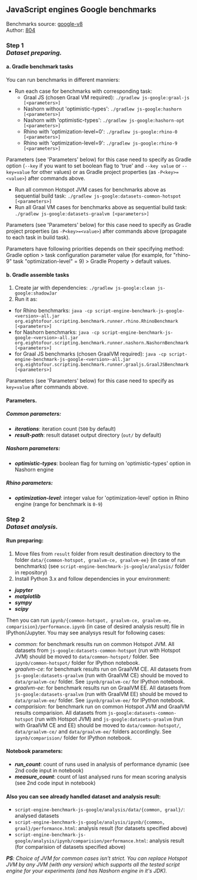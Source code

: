 ## JavaScript engines Google benchmarks

Benchmarks source: [google-v8](https://github.com/v8/v8/tree/master/benchmarks)  
Author: [804](https://github.com/804)

### Step 1 <br/> _Dataset preparing._ 
#### a. Gradle benchmark tasks
You can run benchmarks in different manniers:
 - Run each case for benchmarks with corresponding task:
   * Graal JS (chosen Graal VM required): `./gradlew js-google:graal-js [<parameters>]`
   * Nashorn without 'optimistic-types': `./gradlew js-google:hashorn [<parameters>]`
   * Nashorn with 'optimistic-types': `./gradlew js-google:hashorn-opt [<parameters>]`
   * Rhino with 'optimization-level=0': `./gradlew js-google:rhino-0 [<parameters>]`
   * Rhino with 'optimization-level=9': `./gradlew js-google:rhino-9 [<parameters>]`
   
Parameters (see 'Parameters' below) for this case need to specify as Gradle option (`--key` if you want to set boolean flag to 'true' and `--key value` or `--key=value` for other values) or as Gradle project properties (as `-P<key>=<value>`) after commands above.

 - Run all common Hotspot JVM cases for benchmarks above as sequential build task: `./gradlew js-google:datasets-common-hotspot [<parameters>]` 
 - Run all Graal VM cases for benchmarks above as sequential build task: `./gradlew js-google:datasets-graalvm [<parameters>]` 
   
Parameters (see 'Parameters' below) for this case need to specify as Gradle project properties (as `-P<key>=<value>`) after commands above (propagate to each task in build task).

Parameters have following priorities depends on their specifying method: Gradle option > task configuration parameter value (for example, for "rhino-9" task "optimization-level" = 9) > Gradle Property > default values.

#### b. Gradle assemble tasks
1. Create jar with dependencies: 
   `./gradlew js-google:clean js-google:shadowJar`
2. Run it as:
 - for Rhino benchmarks: `java -cp script-engine-benchmark-js-google-<version>-all.jar org.eightofour.scripting.benchmark.runner.rhino.RhinoBenchmark [<parameters>]`
 - for Nashorn benchmarks: `java -cp script-engine-benchmark-js-google-<version>-all.jar org.eightofour.scripting.benchmark.runner.nashorn.NashornBenchmark [<parameters>]`
 - for Graal JS benchmarks (chosen GraalVM required): `java -cp script-engine-benchmark-js-google-<version>-all.jar org.eightofour.scripting.benchmark.runner.graaljs.GraalJSBenchmark [<parameters>]`

Parameters (see 'Parameters' below) for this case need to specify as `key=value` after commands above.


#### Parameters.
##### Common parameters:
 - _**iterations**_: iteration count (`500` by default)
 - _**result-path**_: result dataset output directory (`out/` by default)
##### Nashorn parameters:
 - _**optimistic-types**_: boolean flag for turning on 'optimistic-types' option in Nashorn engine
##### Rhino parameters:
 - _**optimization-level**_: integer value for 'optimization-level' option in Rhino engine (range for benchmark is `0-9`)

### Step 2 <br/> _Dataset analysis._ 
#### Run preparing:
1. Move files from `result` folder from result destination directory to the folder `data/{common-hotspot, graalvm-ce, graalvm-ee}` (in case of run benchmarks) (see `script-engine-benchmark-js-google/analysis/` folder in repository)
2. Install Python 3.x and follow dependencies in your environment:
 - _**jupyter**_
 - _**matplotlib**_
 - _**sympy**_
 - _**scipy**_
 
Then you can run `ipynb/{common-hotspot, graalvm-ce, graalvm-ee, comparision}/performance.ipynb` (in case of desired analysis result) file in IPython/Jupyter.
You may see analysys result for following cases: 
 - _common_: for benchmark results run on common Hotspot JVM. All datasets from `js-google:datasets-common-hotspot` (run with Hotspot JVM) should be moved to `data/common-hotspot/` folder. See `ipynb/common-hotspot/` folder for IPython notebook.
 - _graalvm-ce_: for benchmark results run on GraalVM CE. All datasets from `js-google:datasets-graalvm` (run with GraalVM CE) should be moved to `data/graalvm-ce/` folder. See `ipynb/graalvm-ce/` for IPython notebook.
 - _graalvm-ee_: for benchmark results run on GraalVM EE. All datasets from `js-google:datasets-graalvm` (run with GraalVM EE) should be moved to `data/graalvm-ee/` folder. See `ipynb/graalvm-ee/` for IPython notebook.
 - _comparision_: for benchmark run on common Hotspot JVM and GraalVM results comparision. All datasets from `js-google:datasets-common-hotspot` (run with Hotspot JVM) and `js-google:datasets-graalvm` (run with GraalVM CE and EE) should be moved to `data/common-hotspot/`, `data/graalvm-ce/` and `data/graalvm-ee/` folders accordingly. See `ipynb/comparision/` folder for IPython notebook.

#### Notebook parameters:
 - _**run_count**_: count of runs used in analysis of performance dynamic (see 2nd code input in notebook)
 - _**measure_count**_: count of last analysed runs for mean scoring analysis (see 2nd code input in notebook)
 
#### Also you can see already handled dataset and analysis result:
 - `script-engine-benchmark-js-google/analysis/data/{common, graal}/`: analysed datasets
 - `script-engine-benchmark-js-google/analysis/ipynb/{common, graal}/performance.html`: analysis result (for datasets specified above)
 - `script-engine-benchmark-js-google/analysis/ipynb/comparision/performance.html`: analysis result (for comparision of datasets specified above)
 
_**PS**: Choice of JVM for common cases isn't strict. You can replace Hotspot JVM by any JVM (with any version) which supports all the tested script engine for your experiments (and has Nashorn engine in it's JDK)._ 